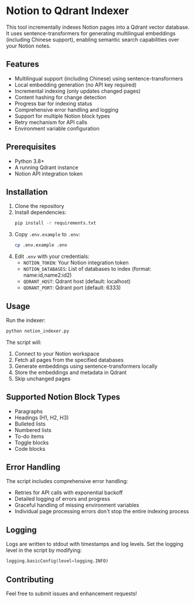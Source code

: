 # Notion to Qdrant Indexer

This tool incrementally indexes Notion pages into a Qdrant vector database. It uses sentence-transformers for generating multilingual embeddings (including Chinese support), enabling semantic search capabilities over your Notion notes.

## Features

- Multilingual support (including Chinese) using sentence-transformers
- Local embedding generation (no API key required)
- Incremental indexing (only updates changed pages)
- Content hashing for change detection
- Progress bar for indexing status
- Comprehensive error handling and logging
- Support for multiple Notion block types
- Retry mechanism for API calls
- Environment variable configuration

## Prerequisites

- Python 3.8+
- A running Qdrant instance
- Notion API integration token

## Installation

1. Clone the repository
2. Install dependencies:
   ```bash
   pip install -r requirements.txt
   ```
3. Copy `.env.example` to `.env`:
   ```bash
   cp .env.example .env
   ```
4. Edit `.env` with your credentials:
   - `NOTION_TOKEN`: Your Notion integration token
   - `NOTION_DATABASES`: List of databases to index (format: name:id,name2:id2)
   - `QDRANT_HOST`: Qdrant host (default: localhost)
   - `QDRANT_PORT`: Qdrant port (default: 6333)

## Usage

Run the indexer:
```bash
python notion_indexer.py
```

The script will:
1. Connect to your Notion workspace
2. Fetch all pages from the specified databases
3. Generate embeddings using sentence-transformers locally
4. Store the embeddings and metadata in Qdrant
5. Skip unchanged pages

## Supported Notion Block Types

- Paragraphs
- Headings (H1, H2, H3)
- Bulleted lists
- Numbered lists
- To-do items
- Toggle blocks
- Code blocks

## Error Handling

The script includes comprehensive error handling:
- Retries for API calls with exponential backoff
- Detailed logging of errors and progress
- Graceful handling of missing environment variables
- Individual page processing errors don't stop the entire indexing process

## Logging

Logs are written to stdout with timestamps and log levels. Set the logging level in the script by modifying:
```python
logging.basicConfig(level=logging.INFO)
```

## Contributing

Feel free to submit issues and enhancement requests! 